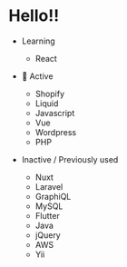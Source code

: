 
<h1>Hello!!</h1>

- Learning
     - React

- 🌱 Active
     - Shopify
     - Liquid
     - Javascript
     - Vue
     - Wordpress
     - PHP 
     
     
     
- Inactive / Previously used 
     - Nuxt
     - Laravel
     - GraphiQL
     - MySQL
     - Flutter
     - Java
     - jQuery
     - AWS
     - Yii
 
     
